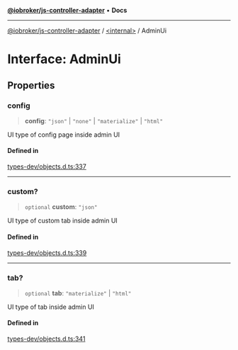 [**@iobroker/js-controller-adapter**](../../README.md) • **Docs**

***

[@iobroker/js-controller-adapter](../../globals.md) / [\<internal\>](../README.md) / AdminUi

# Interface: AdminUi

## Properties

### config

> **config**: `"json"` \| `"none"` \| `"materialize"` \| `"html"`

UI type of config page inside admin UI

#### Defined in

[types-dev/objects.d.ts:337](https://github.com/ioBroker/ioBroker.js-controller/blob/f1ba02661ee76a492ac7f898d8736bf0a1d44d8b/packages/types-dev/objects.d.ts#L337)

***

### custom?

> `optional` **custom**: `"json"`

UI type of custom tab inside admin UI

#### Defined in

[types-dev/objects.d.ts:339](https://github.com/ioBroker/ioBroker.js-controller/blob/f1ba02661ee76a492ac7f898d8736bf0a1d44d8b/packages/types-dev/objects.d.ts#L339)

***

### tab?

> `optional` **tab**: `"materialize"` \| `"html"`

UI type of tab inside admin UI

#### Defined in

[types-dev/objects.d.ts:341](https://github.com/ioBroker/ioBroker.js-controller/blob/f1ba02661ee76a492ac7f898d8736bf0a1d44d8b/packages/types-dev/objects.d.ts#L341)
